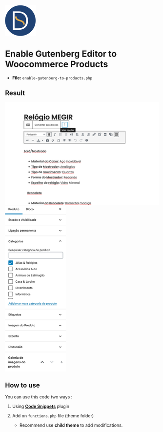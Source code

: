 <a href="https://github.com/TutoDS"><img src="../../images/daniel-sousa.png" alt="Daniel Sousa" width="100px" /></a>

# Enable **Gutenberg** Editor to Woocommerce Products

* **File:** `enable-gutenberg-to-products.php`

## Result

<a href="#">
<img src="../../images/product.png" alt="Product with Gutenberg" width="700px" />
</a>

<br />

<a href="#">
<img src="../../images/product-categories.png" alt="Product Categories with Gutenberg" width="200px" />
</a>

## How to use

You can use this code two ways :

1. Using **[Code Snippets](https://pt.wordpress.org/plugins/code-snippets/)** plugin
2. Add on `functions.php` file (theme folder)

   * Recommend use **child theme** to add modifications.
